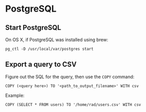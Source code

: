 # PostgreSQL

## Start PostgreSQL

On OS X, if PostgreSQL was installed using brew:

`pg_ctl -D /usr/local/var/postgres start`

## Export a query to CSV

Figure out the SQL for the query, then use the `COPY` command:

`COPY (<query here>) TO '<path_to_output_filename>' WITH csv`

Example:

`COPY (SELECT * FROM users) TO '/home/rad/users.csv' WITH csv`
